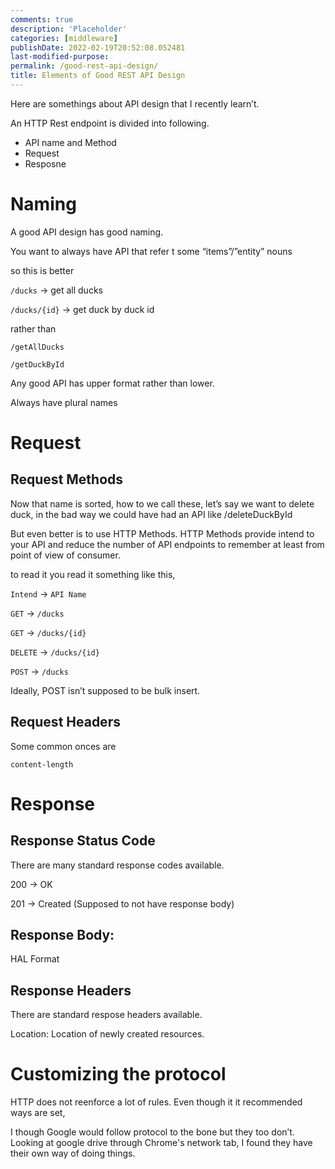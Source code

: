 ```yaml
---
comments: true
description: 'Placeholder' 
categories: [middleware]
publishDate: 2022-02-19T20:52:08.052481
last-modified-purpose:
permalink: /good-rest-api-design/
title: Elements of Good REST API Design
---
```


Here are somethings about API design that I recently learn’t.

An HTTP Rest endpoint is divided into following.

- API name and Method
- Request
- Resposne

# Naming

A good API design has good naming. 

You want to always have API that refer t some “items”/”entity” nouns

so this is better

`/ducks` → get all ducks

`/ducks/{id}` → get duck by duck id

rather than

`/getAllDucks`

`/getDuckById`

Any good API has upper format rather than lower.

Always have plural names

# Request
## Request Methods

Now that name is sorted, how to we call these, let’s say we want to delete duck, in the bad way we could have had an API like /deleteDuckById

But even better is to use HTTP Methods. HTTP Methods provide intend to your API and reduce the number of API endpoints to remember at least from point of view of consumer.

to read it you read it something like this,

`Intend` → `API Name`

`GET` → `/ducks`

`GET` → `/ducks/{id}`

`DELETE` → `/ducks/{id}`

`POST` → `/ducks`

Ideally, POST isn’t supposed to be bulk insert.

## Request Headers

Some common onces are 

`content-length`

# Response

## Response Status Code

There are many standard response codes available.

200 → OK

201 → Created (Supposed to not have response body)

## Response Body:

HAL Format

## Response Headers

There are standard respose headers available.

Location: Location of newly created resources.

# Customizing the protocol

HTTP does not reenforce a lot of rules. Even though it it recommended ways are set,

I though Google would follow protocol to the bone but they too don’t. Looking at google drive through Chrome's network tab, I found they have their own way of doing things.